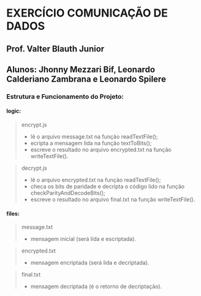 # EXERCÍCIO COMUNICAÇÃO DE DADOS

## Prof. Valter Blauth Junior
## Alunos: Jhonny Mezzari Bif, Leonardo Calderiano Zambrana e Leonardo Spilere

### Estrutura e Funcionamento do Projeto:

#### logic:
> encrypt.js
> - lê o arquivo message.txt na função readTextFile();
> - ecripta a mensagem lida na função textToBits();
> - escreve o resultado no arquivo encrypted.txt na função writeTextFile().

> decrypt.js
> - lê o arquivo encrypted.txt na função readTextFile();
> - checa os bits de paridade e decripta o código lido na função checkParityAndDecodeBits();
> - escreve o resultado no arquivo final.txt na função writeTextFile().

#### files:
> message.txt
> - mensagem inicial (será lida e escriptada).

> encrypted.txt
> - mensagem encriptada (será lida e decriptada).

> final.txt
> - mensagem decriptada (é o retorno de decriptação).